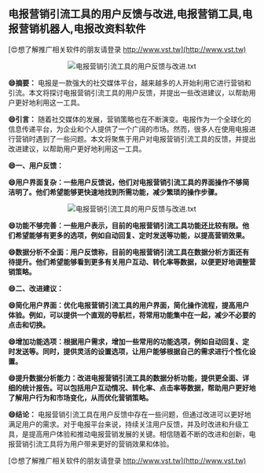 ## **电报营销引流工具的用户反馈与改进,电报营销工具,电报营销机器人,电报改资料软件**

[😍想了解推广相关软件的朋友请登录 http://www.vst.tw](http://www.vst.tw)

 <center><img src="https://vst.tw/MP4/tuiguang/png/8.png" alt="电报营销引流工具的用户反馈与改进.txt"></center>

**😄摘要：**
电报是一款强大的社交媒体平台，越来越多的人开始利用它进行营销和引流。本文将探讨电报营销引流工具的用户反馈，并提出一些改进建议，以帮助用户更好地利用这一工具。

**😄引言：**
随着社交媒体的发展，营销策略也在不断演变。电报作为一个全球化的信息传递平台，为企业和个人提供了一个广阔的市场。然而，很多人在使用电报进行营销时遇到了一些问题。本文将聚焦于用户对电报营销引流工具的反馈，并提出改进建议，以帮助用户更好地利用这一工具。

**😄一、用户反馈：**

**😄用户界面复杂：一些用户反馈说，他们对电报营销引流工具的界面操作不够简洁明了。他们希望能够更快速地找到所需功能，减少繁琐的操作步骤。**

 <center><img src="https://vst.tw/MP4/tuiguang/png/0.png" alt="电报营销引流工具的用户反馈与改进.txt"></center>

**😄功能不够完善：一些用户表示，目前的电报营销引流工具功能还比较有限。他们希望能够有更多的选项，例如自动回复、定时发送等功能，以提高营销效果。**

**😄数据分析不全面：用户反馈称，目前的电报营销引流工具在数据分析方面还有待提升。他们希望能够看到更多有关用户互动、转化率等数据，以便更好地调整营销策略。**

**😄二、改进建议：**

**😄简化用户界面：优化电报营销引流工具的用户界面，简化操作流程，提高用户体验。例如，可以提供一个直观的导航栏，将常用功能集中在一起，减少不必要的点击和切换。**

**😄增加功能选项：根据用户需求，增加一些常用的功能选项，例如自动回复、定时发送等。同时，提供灵活的设置选项，让用户能够根据自己的需求进行个性化设置。**

**😄提升数据分析能力：改进电报营销引流工具的数据分析功能，提供更全面、详细的统计报告。可以包括用户互动情况、转化率、点击率等数据，帮助用户更好地了解用户行为和市场变化，从而优化营销策略。**

**😄结论：**
电报营销引流工具在用户反馈中存在一些问题，但通过改进可以更好地满足用户的需求。对于电报平台来说，持续关注用户反馈，并及时改进和升级工具，是提高用户体验和推动电报营销发展的关键。相信随着不断的改进和创新，电报营销引流工具将为用户带来更好的营销效果和体验。

[😍想了解推广相关软件的朋友请登录 http://www.vst.tw](http://www.vst.tw)



